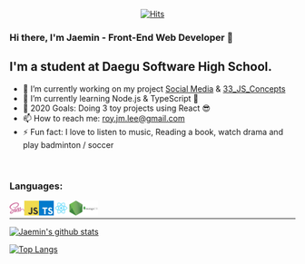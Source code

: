 <div align="center">
  
[![Hits](https://hits.seeyoufarm.com/api/count/incr/badge.svg?url=https%3A%2F%2Fgithub.com%2Fjaem1n207)](https://hits.seeyoufarm.com)

</div>

### Hi there, I'm Jaemin - Front-End Web Developer 👋

## I'm a student at Daegu Software High School. 
- 🔭 I’m currently working on my project [Social Media](https://github.com/jaem1n207/SocialMedia) & [33_JS_Concepts](https://github.com/jaem1n207/33_JS_Concepts)
- 🌱 I’m currently learning Node.js & TypeScript 🤣
- 🥅 2020 Goals: Doing 3 toy projects using React 😎
- 📫 How to reach me: roy.jm.lee@gmail.com
- ⚡ Fun fact: I love to listen to music, Reading a book, watch drama and play badminton / soccer

<br />

### Languages: 

<img align="left" alt="" width="26px" src="https://raw.githubusercontent.com/github/explore/80688e429a7d4ef2fca1e82350fe8e3517d3494d/topics/sass/sass.png" />
<img align="left" alt="" width="26px" src="https://raw.githubusercontent.com/github/explore/80688e429a7d4ef2fca1e82350fe8e3517d3494d/topics/javascript/javascript.png" />
<img align="left" alt="" width="26px" src="https://raw.githubusercontent.com/github/explore/80688e429a7d4ef2fca1e82350fe8e3517d3494d/topics/typescript/typescript.png" />
<img align="left" alt="" width="26px" src="https://raw.githubusercontent.com/github/explore/80688e429a7d4ef2fca1e82350fe8e3517d3494d/topics/react/react.png" />
<img align="left" alt="" width="26px" src="https://user-images.githubusercontent.com/50766847/90458103-65c44080-e138-11ea-9e27-8a6482449308.png" />
<img align="left" alt="" width="26px" src="https://raw.githubusercontent.com/github/explore/80688e429a7d4ef2fca1e82350fe8e3517d3494d/topics/nodejs/nodejs.png" />
<img align="left" alt="" width="26px" src="https://raw.githubusercontent.com/github/explore/80688e429a7d4ef2fca1e82350fe8e3517d3494d/topics/mongodb/mongodb.png" />

<br />
<hr />

[![Jaemin's github stats](https://github-readme-stats.vercel.app/api?username=jaem1n207&count_private=true&show_icons=true&theme=dracula&bg_color=45DEG,#e56346,#904e94)](https://github.com/jaem1n207/github-readme-stats)

[![Top Langs](https://github-readme-stats.vercel.app/api/top-langs/?username=jaem1n207)](https://github.com/jaem1n207/github-readme-stats)

<!--
**jaem1n207/jaem1n207** is a ✨ _special_ ✨ repository because its `README.md` (this file) appears on your GitHub profile

